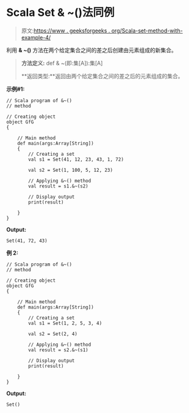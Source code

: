 # Scala Set & ~()法同例

> 原文:[https://www . geeksforgeeks . org/Scala-set-method-with-example-4/](https://www.geeksforgeeks.org/scala-set-method-with-example-4/)

利用 **& ~()** 方法在两个给定集合之间的差之后创建由元素组成的新集合。

> **方法定义:** def & ~(即:集[A]):集[A]
> 
> **返回类型:**返回由两个给定集合之间的差之后的元素组成的集合。

**示例#1:**

```
// Scala program of &~() 
// method 

// Creating object 
object GfG 
{ 

    // Main method 
    def main(args:Array[String]) 
    { 
        // Creating a set 
        val s1 = Set(41, 12, 23, 43, 1, 72) 

        val s2 = Set(1, 100, 5, 12, 23)

        // Applying &~() method 
        val result = s1.&~(s2)

        // Display output
        print(result)   

    } 
} 
```

**Output:**

```
Set(41, 72, 43)

```

**例 2:**

```
// Scala program of &~() 
// method 

// Creating object 
object GfG 
{ 

    // Main method 
    def main(args:Array[String]) 
    { 
        // Creating a set 
        val s1 = Set(1, 2, 5, 3, 4) 

        val s2 = Set(2, 4)

        // Applying &~() method 
        val result = s2.&~(s1)

        // Display output
        print(result)   

    } 
} 
```

**Output:**

```
Set()

```